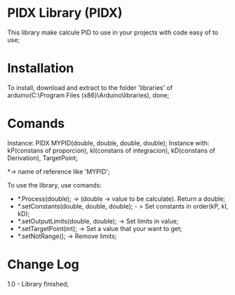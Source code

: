 # PIDX Library (PIDX)

This library make calcule PID to use in your projects with code easy of to use;


# Installation

To install, download and extract to the folder 'libraries' of arduino(C:\Program Files (x86)\Arduino\libraries\), done; 

# Comands

Instance: PIDX MYPID(double, double, double, double); Instance with: kP(constans of proporcion), kI(constans of integracion),
kD(constans of Derivation), TargetPoint;

*-> name of reference like 'MYPID';

To use the library, use comands: 

* *.Process(double); -> (double -> value to be calculate). Return a double;
* *.setConstants(double, double, double); - > Set constants in order(kP, kI, kD);
* *.setOutputLimits(double, double); -> Set limits in value;
* *.setTargetPoint(int); -> Set a value that your want to get;
* *.setNotRange(); -> Remove limits;
 

# Change Log

1.0 - Library finished;
